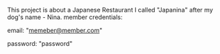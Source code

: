 This project is about a Japanese Restaurant I called "Japanina" after my dog's name - Nina.
member credentials: 



email: "memeber@member.com"



password: "password"
